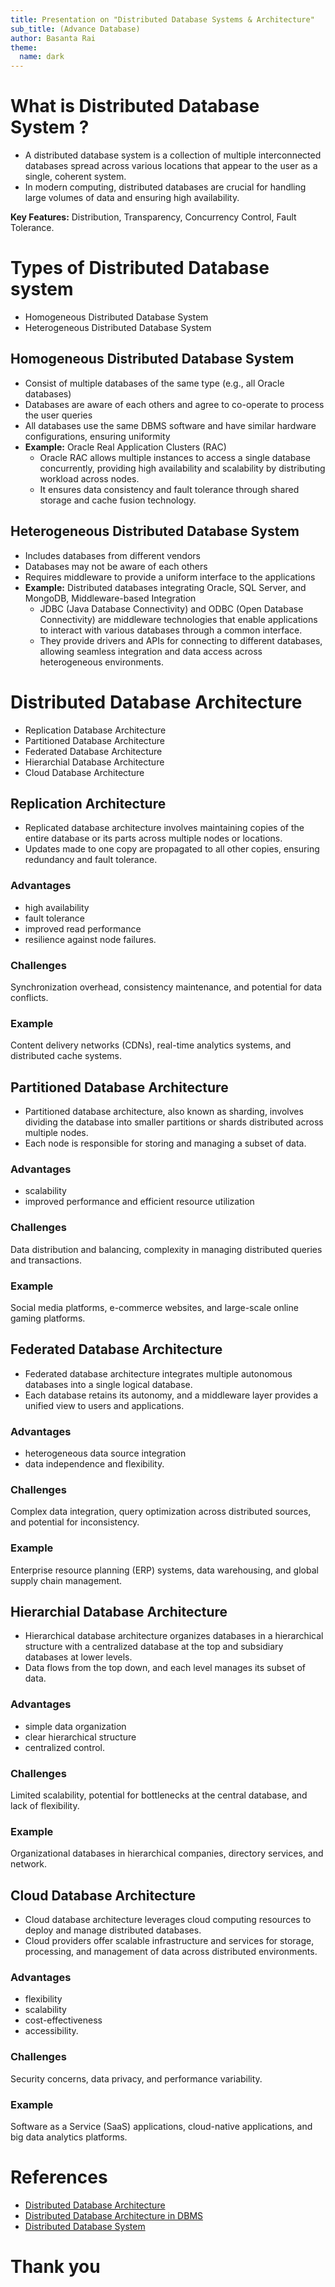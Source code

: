 ```yaml
---
title: Presentation on "Distributed Database Systems & Architecture"
sub_title: (Advance Database)
author: Basanta Rai
theme:
  name: dark
---
```


# What is Distributed Database System ?

- A distributed database system is a collection of multiple interconnected databases spread across various locations that appear to the user as a single, coherent system.
- In modern computing, distributed databases are crucial for handling large volumes of data and ensuring high availability.

**Key Features:** Distribution, Transparency, Concurrency Control, Fault Tolerance.

<!-- end_slide -->

# Types of Distributed Database system

- Homogeneous Distributed Database System
- Heterogeneous Distributed Database System

<!-- end_slide -->

## Homogeneous Distributed Database System

- Consist of multiple databases of the same type (e.g., all Oracle databases)
- Databases are aware of each others and agree to co-operate to process the user queries
- All databases use the same DBMS software and have similar hardware configurations, ensuring uniformity
- **Example:** Oracle Real Application Clusters (RAC)
  - Oracle RAC allows multiple instances to access a single database concurrently, providing high availability and scalability by distributing workload across nodes.
  - It ensures data consistency and fault tolerance through shared storage and cache fusion technology.

<!-- end_slide -->

## Heterogeneous Distributed Database System

- Includes databases from different vendors
- Databases may not be aware of each others
- Requires middleware to provide a uniform interface to the applications
- **Example:** Distributed databases integrating Oracle, SQL Server, and MongoDB, Middleware-based Integration
  - JDBC (Java Database Connectivity) and ODBC (Open Database Connectivity) are middleware technologies that enable applications to interact with various databases through a common interface.
  - They provide drivers and APIs for connecting to different databases, allowing seamless integration and data access across heterogeneous environments.

<!-- end_slide -->

# Distributed Database Architecture

- Replication Database Architecture
- Partitioned Database Architecture
- Federated Database Architecture
- Hierarchial Database Architecture
- Cloud Database Architecture

<!-- end_slide -->

## Replication Architecture

- Replicated database architecture involves maintaining copies of the entire database or its parts across multiple nodes or locations.
- Updates made to one copy are propagated to all other copies, ensuring redundancy and fault tolerance.

### Advantages

- high availability
- fault tolerance
- improved read performance
- resilience against node failures.

### Challenges

Synchronization overhead, consistency maintenance, and potential for data conflicts.

### Example

Content delivery networks (CDNs), real-time analytics systems, and distributed cache systems.

<!-- end_slide -->

## Partitioned Database Architecture

- Partitioned database architecture, also known as sharding, involves dividing the database into smaller partitions or shards distributed across multiple nodes.
- Each node is responsible for storing and managing a subset of data.

### Advantages

- scalability
- improved performance and efficient resource utilization

### Challenges

Data distribution and balancing, complexity in managing distributed queries and transactions.

### Example

Social media platforms, e-commerce websites, and large-scale online gaming platforms.

<!-- end_slide -->

## Federated Database Architecture

- Federated database architecture integrates multiple autonomous databases into a single logical database.
- Each database retains its autonomy, and a middleware layer provides a unified view to users and applications.

### Advantages

- heterogeneous data source integration
- data independence and flexibility.

### Challenges

Complex data integration, query optimization across distributed sources, and potential for inconsistency.

### Example

Enterprise resource planning (ERP) systems, data warehousing, and global supply chain management.

<!-- end_slide -->

## Hierarchial Database Architecture

- Hierarchical database architecture organizes databases in a hierarchical structure with a centralized database at the top and subsidiary databases at lower levels.
- Data flows from the top down, and each level manages its subset of data.

### Advantages

- simple data organization
- clear hierarchical structure
- centralized control.

### Challenges

Limited scalability, potential for bottlenecks at the central database, and lack of flexibility.

### Example

Organizational databases in hierarchical companies, directory services, and network.

<!-- end_slide -->

## Cloud Database Architecture

- Cloud database architecture leverages cloud computing resources to deploy and manage distributed databases.
- Cloud providers offer scalable infrastructure and services for storage, processing, and management of data across distributed environments.

### Advantages

- flexibility
- scalability
- cost-effectiveness
- accessibility.

### Challenges

Security concerns, data privacy, and performance variability.

### Example

Software as a Service (SaaS) applications, cloud-native applications, and big data analytics platforms.

<!-- end_slide -->

# References

- [Distributed Database Architecture](https://www.filibeto.org/sun/lib/nonsun/oracle/11.1.0.6.0/B28359_01/server.111/b28310/ds_concepts001.htm#i1007639)
- [Distributed Database Architecture in DBMS](https://www.javatpoint.com/distributed-database-architecture-in-dbms)
- [Distributed Database System](https://www.geeksforgeeks.org/distributed-database-system/)

<!-- end_slide -->

# Thank you
